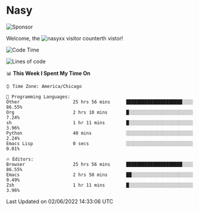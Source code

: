 # Nasy

<!--
<p align="center">
<img height="200" src="https://github-readme-stats.vercel.app/api?username=nasyxx&count_private=true&show_icons=true&theme=dracula&include_all_commits=true"/>
<img height="200" src="https://github-readme-stats.vercel.app/api/top-langs/?username=nasyxx&theme=dracula&hide=html,jupyter+notebook&count_private=true&show_icons=true"/>
</p>

  
----------------
-->

![Sponsor](https://img.shields.io/static/v1.svg?label=Sponsor&message=%E2%9D%A4&logo=GitHub&style=flat&color=pink)
 
Welcome, the ![nasyxx visitor counter](https://count.getloli.com/get/@nasyxx?theme=rule34)th vistor!
 
<!--START_SECTION:waka-->
![Code Time](http://img.shields.io/badge/Code%20Time-2%2C450%20hrs%2010%20mins-blue)

![Lines of code](https://img.shields.io/badge/From%20Hello%20World%20I%27ve%20Written-5%20Million%20lines%20of%20code-blue)

📊 **This Week I Spent My Time On** 

```text
⌚︎ Time Zone: America/Chicago

💬 Programming Languages: 
Other                    25 hrs 56 mins      █████████████████████░░░░   86.55% 
Org                      2 hrs 10 mins       █░░░░░░░░░░░░░░░░░░░░░░░░   7.24% 
sh                       1 hr 11 mins        █░░░░░░░░░░░░░░░░░░░░░░░░   3.96% 
Python                   40 mins             ░░░░░░░░░░░░░░░░░░░░░░░░░   2.24% 
Emacs Lisp               0 secs              ░░░░░░░░░░░░░░░░░░░░░░░░░   0.01%

🔥 Editors: 
Browser                  25 hrs 56 mins      █████████████████████░░░░   86.55% 
Emacs                    2 hrs 50 mins       ██░░░░░░░░░░░░░░░░░░░░░░░   9.49% 
Zsh                      1 hr 11 mins        █░░░░░░░░░░░░░░░░░░░░░░░░   3.96%

```


 Last Updated on 02/06/2022 14:33:06 UTC
<!--END_SECTION:waka-->

<!-- ![visitors](https://visitor-badge.laobi.icu/badge?page_id=nasyxx.nasyxx) -->
